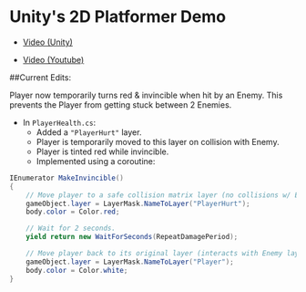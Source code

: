 # Unity's 2D Platformer Demo

* [Video (Unity)](https://unity3d.com/learn/tutorials/modules/beginner/2d/2d-overview?playlist=17093)

* [Video (Youtube)](https://www.youtube.com/watch?v=4qE8cuHI93c)

##Current Edits:

Player now temporarily turns red & invincible when hit by an Enemy.
This prevents the Player from getting stuck between 2 Enemies.

* In `PlayerHealth.cs`:
  * Added a `"PlayerHurt"` layer.
  * Player is temporarily moved to this layer on collision with Enemy.
  * Player is tinted red while invincible.
  * Implemented using a coroutine:

```csharp
IEnumerator MakeInvincible()
{
    // Move player to a safe collision matrix layer (no collisions w/ Enemy layer).
    gameObject.layer = LayerMask.NameToLayer("PlayerHurt");
    body.color = Color.red;

    // Wait for 2 seconds.
    yield return new WaitForSeconds(RepeatDamagePeriod);

    // Move player back to its original layer (interacts with Enemy layer).
    gameObject.layer = LayerMask.NameToLayer("Player");
    body.color = Color.white;
}
```
